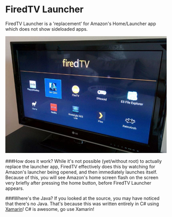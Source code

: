 # FiredTV Launcher

FiredTV Launcher is a 'replacement' for Amazon's Home/Launcher app which does not show sideloaded apps.

![FiredTV Launcher](Art/FiredTVLauncher-Pic.png)

###How does it work?
While it's not possible (yet/without root) to actually replace the launcher app, FiredTV effectively does this by watching for Amazon's launcher being opened, and then immediately launches itself.  Because of this, you will see Amazon's home screen flash on the screen very briefly after pressing the home button, before FiredTV Launcher appears.

###Where's the Java?
If you looked at the source, you may have noticed that there's no Java.  That's because this was written entirely in C# using [Xamarin](http://xamarin.com)!  C# is awesome, go use Xamarin!